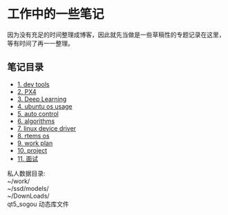 # 工作中的一些笔记
  因为没有充足的时间整理成博客，因此就先当做是一些草稿性的专题记录在这里，等有时间了再一一整理。

## 笔记目录
- [1. dev tools ](./dev_tools/)         
- [2. PX4 ](./px4/)         
- [3. Deep Learning ](./deeplearning/)           
- [4. ubuntu os usage ](./ubuntu_os_usage/)        
- [5. auto control ](./auto_control_system/)       
- [6. algorithms ](./algorithms/)       
- [7. linux device driver ](./linux_driver/)      
- [8. rtems os](./rtems/)         
- [9. work plan ](./work_plan/)  
- [10. project ](./project_platform/)  
- [11. 面试 ](./interview/)  


私人数据目录:    
~/work/    
~/ssd/models/    
~/DownLoads/   
qt5_sogou 动态库文件   
 
